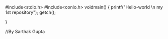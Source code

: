 #include<stdio.h>
#include<conio.h>
voidmain()
{
  printf("Hello-world  \n my 1st repository");
  getch();

}

//By Sarthak Gupta
